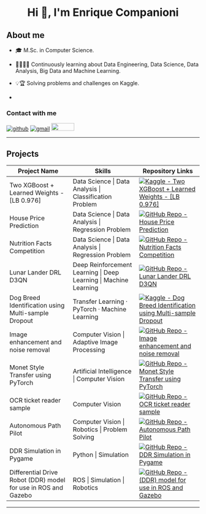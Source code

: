 <h1 align="center">Hi 👋, I'm Enrique Companioni</h1>

**<h2>About me</h2>**
- 🎓 M.Sc. in Computer Science.

- 📖👨🏻‍💻 Continuously learning about Data Engineering, Data Science, Data Analysis, Big Data and Machine Learning.

- 💡🏆 Solving problems and challenges on Kaggle.
-   
<!-- 📝✍🏻 [Portfolio](https://enriqmancomp.github.io/) -->

**<h3>Contact with me</h3>**

[![github](https://img.shields.io/badge/-LinkedIn-blue?style=flat-square&logo=Linkedin&logoColor=white)](https://www.linkedin.com/in/enrique-companioni/)
[![gmail](https://img.shields.io/badge/-Gmail-c14438?style=flat-square&logo=Gmail&logoColor=white)](mailto:enriquecompanionidev@gmail.com)
<a href="https://www.kaggle.com/enriquecompanioni">
  <img src="https://www.dataapplab.com/wp-content/uploads/2017/06/kaggle-logo-gray-300.png" width="60px" height="20px">
</a>

<hr />

**<h2>Projects</h2>**
<table>
  <thead>
    <tr>
    <th>Project Name</th>
    <th>Skills</th>
    <th>Repository Links</th>
    </tr>
  </thead>
  <tbody>
    <tr>
    <td> Two XGBoost + Learned Weights - [LB 0.976] </td>
    <td> Data Science | Data Analysis | Classification Problem</td>
    <td>
      <a href="https://www.kaggle.com/code/enriquecompanioni/two-xgboost-learned-weights-lb-0-976" target="_blank">
        <img src="https://img.shields.io/badge/Kaggle-blue.svg" alt="Kaggle - Two XGBoost + Learned Weights - [LB 0.976]"/>
      </a>
    </td>							
    </tr>    
    <tr>
    <td>House Price Prediction</td>
    <td>Data Science | Data Analysis | Regression Problem</td>
    <td>
      <a href="https://www.kaggle.com/code/enriquecompanioni/house-price-predictions-competition" target="_blank">
      	<img src="https://img.shields.io/badge/Kaggle-blue.svg" alt="GitHub Repo - House Price Prediction"/>
      </a>
    </td>							
    </tr>   
    <tr>
    <td>Nutrition Facts Competition</td>
    <td>Data Science | Data Analysis | Regression Problem</td>
    <td>
      <a href="https://github.com/EnriqManComp/Nutrition-Food-Insight-Analysis-Competition.git" target="_blank">
      <img src="https://img.shields.io/badge/GitHub-gray.svg" alt="GitHub Repo - Nutrition Facts Competition" />
      </a>
    </td>											
    </tr>    
    <tr>
    <td>Lunar Lander DRL D3QN</td>
    <td>Deep Reinforcement Learning | Deep Learning | Machine Learning</td>
    <td>
      <a href="https://github.com/EnriqManComp/Lunar-Lander-DRL-Dueling-DoubleDQN" target="_blank">
      <img src="https://img.shields.io/badge/GitHub-gray.svg" alt="GitHub Repo - Lunar Lander DRL D3QN" />
      </a>
    </td>											
	</tr>   
    <tr>
      <td>Dog Breed Identification using Multi-sample Dropout</td>
      <td>Transfer Learning · PyTorch · Machine Learning</td>
      <td>
        <a href="https://www.kaggle.com/code/enriquecompanioni/dog-breed-classifier-using-multi-sample-dropout" target="_blank">
        <img src="https://img.shields.io/badge/Kaggle-blue.svg" alt="Kaggle - Dog Breed Identification using Multi-sample Dropout" />
        </a>
      </td>											
    </tr>  
	  <tr class="py-1">
		<td>Image enhancement and noise removal</td>
		<td>Computer Vision | Adaptive Image Processing </td>
		<td>
		  <a href="https://github.com/EnriqManComp/image-enhancement-and-impulsive-noise-removal.git" target="_blank">
		  <img src="https://img.shields.io/badge/GitHub-gray.svg" alt="GitHub Repo - Image enhancement and noise removal"/>
		  </a>
		</td>											
	  </tr>  
	  <!-- Monet Style Transfer using PyTorch -->
	  <tr class="py-1">
	  <td>Monet Style Transfer using PyTorch</td>
	  <td>Artificial Intelligence | Computer Vision</td>
	  <td>
		<a href="https://www.kaggle.com/code/enriquecompanioni/style-transfer-with-pytorch" target="_blank">
		<img src="https://img.shields.io/badge/Kaggle-blue.svg" alt="GitHub Repo - Monet Style Transfer using PyTorch"/>
		</a>
	  </td>											
	  </tr>  
	  <tr class="py-1">
	  <td> OCR ticket reader sample</td>
	  <td> Computer Vision </td>
	  <td>
		<a href="https://www.kaggle.com/code/enriquecompanioni/ocr-ticket-reader-sample" target="_blank" >
		<img src="https://img.shields.io/badge/Kaggle-blue.svg" alt="GitHub Repo - OCR ticket reader sample" />
		</a>
	  </td>											
	  </tr>  
    <tr class="py-1">
    <td>Autonomous Path Pilot</td>
    <td>Computer Vision | Robotics | Problem Solving</td>
    <td>
      <a href="https://github.com/EnriqManComp/Autonomous-Path-Pilot-ROS-turtlebot3.git" target="_blank">
      	<img src="https://img.shields.io/badge/GitHub-gray.svg" alt="GitHub Repo - Autonomous Path Pilot"/>
      </a>
    </td>							
    </tr>                    
    <!-- DDR Simulation in Pygame -->								
    <tr class="py-1">
      <td>DDR Simulation in Pygame</td>
      <td>Python | Simulation</td>
      <td>
        <a href="https://github.com/EnriqManComp/Differential-Drive-Robot-Simulation-in-Pygame" target="_blank">
        <img src="https://img.shields.io/badge/GitHub-gray.svg" alt="GitHub Repo - DDR Simulation in Pygame" />
        </a>
      </td>											
    </tr>    
    <tr class="py-1">
      <td>Differential Drive Robot (DDR) model for use in ROS and Gazebo </td>
      <td> ROS | Simulation | Robotics </td>
      <td>
        <a href="https://github.com/EnriqManComp/differential-drive-robot-model-ros-gazebo" target="_blank">
        <img src="https://img.shields.io/badge/GitHub-gray.svg" alt="GitHub Repo - (DDR) model for use in ROS and Gazebo"/>
        </a>
      </td>											
    </tr>  
  </tbody>
  </table>
<hr />





